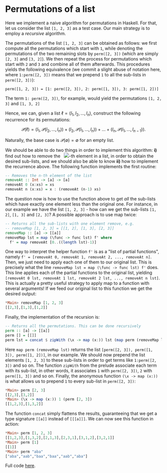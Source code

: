 # Permutations of a list


Here we implement a naive algorithm for permutations in Haskell. For that, let us consider the list `[1, 2, 3]` as a test case. Our main strategy is to employ a _recursive_ algorithm.

The permutations of the list `[1, 2, 3]` can be obtained as follows: we first compute all the permutations which start with `1`, while denoting the permutations of the two remaining slots by `perm([2, 3])` (which are simply `[2, 3]` and `[3, 2]`). We then repeat the process for permutations which start with `2` and `3` and combine all of them afterwards. This procedures yields the following equivalence (we commit a slight abuse of notation here, where `1:perm([2, 3])` means that we prepend `1` to all the sub-lists in `perm([2, 3])`):

```
perm([1, 2, 3]) = [1: perm([2, 3]), 2: perm([1, 3]), 3: perm([1, 2])]
```

The term `1: perm([2, 3])`, for example, would yield the permutations `[1, 2, 3]` and `[1, 3, 2]`

Hence, we can, given a list $\ell = (l_1, l_2, ..., l_n)$, construct the following recurrence for its permutations:

$$
 \mathcal{P}(\ell) = (l_1, \mathcal{P}(l_2, ..., l_n))
 +(l_2, \mathcal{P}(l_1, ..., l_n))
 +...
 +(l_n, \mathcal{P}(l_1, ..., l_{n-1})).
$$

Naturally, the base case is $\mathcal{P}(\emptyset)= \emptyset$ for an empty list.

We should be able to do two things in order to implement this algorithm: **i)** find out how to remove the &nbsp; <img src="http://latex.codecogs.com/svg.latex?k"/>-th element in a list, in order to obtain the desired sub-lists, and we should also be able to know **ii)** how to implement the recurrence above.  The following function implements the first routine:

```haskell
-- Removes the n-th element of the list
removeAt :: Int -> [a] -> [a]
removeAt 0 (x:xs) = xs
removeAt n (x:xs) = x : (removeAt (n-1) xs)
```

The question now is how to use the function above to get _all_ the sub-lists which have exactly one element less than the original one. For instance, in our example we have the list `[1, 2, 3]` - how can we get the sub-lists `[1, 2]`, `[1, 3]` and `[2, 3]`? A possible approach is to use map twice:

```haskell
-- Returns all the sub-lists with one element remove, e.g.
-- removeMap [1, 2, 3] = [[1, 2], [1, 3], [2, 3]]
removeMap :: [a] -> [[a]]
removeMap lst = map (\func -> func lst) f' where
  f' = map removeAt [0..((length lst)-1)]
```

One way to interpret the helper function `f'` is as a "list of partial functions", namely `f' = [removeAt 0, removeAt 1, removeAt 2, ..., removeAt n]`. Then, we just need to apply each one of them to our original list. This is precisely what the line `removeMap lst = map (\func -> func lst) f'` does. This line applies each of the partial functions to the original list, yielding `[removeAt 0 lst, removeAt 1 lst, removeAt 2 lst, ..., removeAt n lst]`. This is actually a pretty useful strategy to apply map to a function with several arguments! If we feed our original list to this function we get the desired output:

```haskell
*Main> removeMap [1, 2, 3]
[[2,3],[1,3],[1,2]]
```

Finally, the implementation of the recursion is:

```haskell
-- Returns all the permutations. This can be done recursively
perm :: [a] -> [[a]]
perm [] = [[]]
perm lst = concat $ zipWith (\x -> map (x:)) lst (map perm (removeMap lst))
```
Here `map perm (removeMap lst)` returns the list `[perm([2, 3]), perm([1, 3]), perm([1, 2])]`, in our example. We should now prepend the list elements `[1, 2, 3]` to these sub-lists in order to get terms like `1:perm([2, 3])` and so on. The function `zipWith` from the prelude associate each term with its sub-list, in other words, it associates `1` with `perm([2, 3])`, `2` with `perm([1, 3])` and so on. Finally, the anonymous function `(\x -> map (x:))` is what allows us to prepend `1` to every sub-list in  `perm([2, 3])`:

```haskell
*Main> perm [2, 3]
[[2,3],[3,2]]
*Main> (\x -> map (x:)) 1 (perm [2, 3])
[[1,2,3],[1,3,2]]
```

The function `concat` simply flattens the results, guaranteeing that we get a type signature ```[[a]]``` instead of `[[[a]]]`. We can now see this function in action:

```haskell
*Main> perm [1, 2, 3]
[[1,2,3],[1,3,2],[2,1,3],[2,3,1],[3,1,2],[3,2,1]]
*Main> perm [1]
[[1]]
*Main> perm "aba"
["aba","aab","baa","baa","aab","aba"]
```

Full code [here](https://github.com/alves-gabriel/haskell_projects/blob/main/standalone_problems/permutations.hs).
